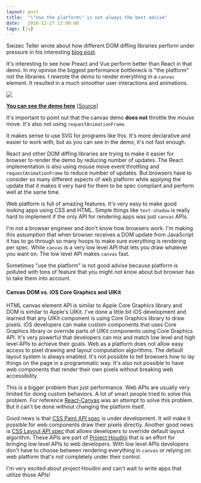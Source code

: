 ```yaml
---
layout: post
title:  "\"Use the platform\" is not always the best advise"
date:   2016-12-27 13:00:00
tags: [js]
---
```


Swizec Teller wrote about how different DOM diffing libraries perform under pressure in his interesting [blog post](https://swizec.com/blog/animating-svg-nodes-react-preact-inferno-vue/swizec/7311).

It's interesting to see how Preact and Vue perform better than React in that demo. In my opinion the biggest performance bottleneck is "the platform" not the libraries. I rewrote the demo to render everything in a `canvas` element. It resulted in a much smoother user interactions and animations.

<img src="/assets/images/canvas-vs-svg-react.gif" />

[**You can see the demo here**](http://azimi.me/react-fractals/) [[Source](https://github.com/mohsen1/react-fractals)]

It's important to point out that the canvas demo **does not** throttle the mouse move. It's also not using `requestAnimationFrame`.

It makes sense to use SVG for programs like this. It's more declarative and easier to work with, but as you can see in the demo, it's not fast enough.

React and other DOM diffing libraries are trying to make it easier for browser to render the demo by reducing number of updates.
The React implementation is also using mouse move event throttling and `requestAnimationFrame` to reduce number of updates.
But browsers have to consider so many different aspects of web platform while applying the update that it makes it very hard for them to be spec compliant and perform well at the same time.

Web platform is full of amazing features. It's very easy to make good looking apps using CSS and HTML. Simple things like `text-shadow` is really hard to implement if the only API for rendering apps was just `canvas` APIs.

I'm not a browser engineer and don't know how browsers work. I'm making this assumption that when browser receives a DOM update from JavaScript it has to go through so many hoops to make sure everything is rendering per spec. While `canvas` is a very low level API that lets you draw whatever you want on. The low level API makes `canvas` fast.

Sometimes "use the platform" is not good advise because platform is polluted with tons of feature that you might not know about but browser has to take them into account.

#### Canvas DOM vs. iOS Core Graphics and UIKit
HTML canvas element API is similar to Apple Core Graphics library and DOM is similar to Apple's UIKit. I've done a little bit iOS development and learned that any UIKit component is using Core Graphics library to draw pixels. iOS developers can make custom components that uses Core Graphics library or override parts of UIKit components using Core Graphics API. It's very powerful that developers can mix and match low level and high level APIs to achieve their goals.
Web as a platform does not allow easy access to pixel drawing and layout computation algorithms. The default layout system is always enabled. It's not possible to tell browsers how to lay things on the page in a programmatic way. It's also not possible to have web components that render their own pixels without breaking web accessibility.

This is a bigger problem than just performance. Web APIs are usually very limited for doing custom behaviors. A lot of smart people tried to solve this problem. For reference [React-Canvas](https://github.com/Flipboard/react-canvas) was an attempt to solve this problem. But it can't be done without changing the platform itself.

Good news is that [CSS Paint API spec](https://drafts.css-houdini.org/css-paint-api/) is under development. It will make it possible for web components draw their pixels directly.
Another good news is [CSS Layout API spec](https://drafts.css-houdini.org/css-layout-api/) that allows developers to override default layout algorithm. These APIs are part of [Project Houdini](https://github.com/w3c/css-houdini-drafts) that is an effort for bringing low level APIs to web developers. With low level APIs developers don't have to choose between rendering everything in `canvas` or relying on web platform that's not completely under their control.

I'm very excited about project Houdini and can't wait to write apps that utilize those APIs!


